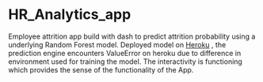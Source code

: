 # HR_Analytics_app
Employee attrition app build with dash to predict attrition probability using a underlying Random Forest model. Deployed model on [Heroku](https://attrition-prediction-app.herokuapp.com/) , the prediction engine encounters ValueError on heroku due to difference in environment used for training the model. The interactivity is functioning which provides the sense of the functionality of the App.
